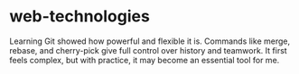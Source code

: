 # web-technologies
Learning Git showed how powerful and flexible it is. Commands like merge, rebase, and cherry-pick give full control over history and teamwork. It first feels complex, but with practice, it may become an essential tool for me.
